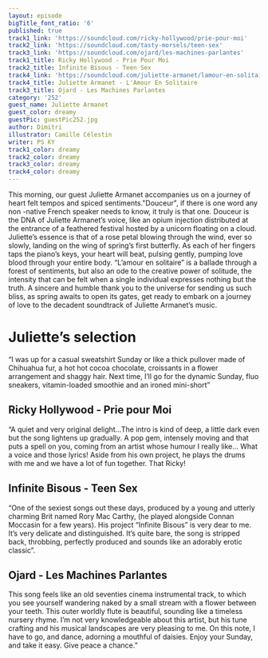 ```yaml
---
layout: episode
bigTitle_font_ratio: '6'
published: true
track1_link: 'https://soundcloud.com/ricky-hollywood/prie-pour-moi'
track2_link: 'https://soundcloud.com/tasty-morsels/teen-sex'
track3_link: 'https://soundcloud.com/ojard/les-machines-parlantes'
track1_title: Ricky Hollywood - Prie Pour Moi
track2_title: Infinite Bisous - Teen Sex
track4_link: 'https://soundcloud.com/juliette-armanet/lamour-en-solitaire-3'
track4_title: Juliette Armanet - L'Amour En Solitaire
track3_title: Ojard - Les Machines Parlantes
category: '252'
guest_name: Juliette Armanet
guest_color: dreamy
guestPic: guestPic252.jpg
author: Dimitri
illustrator: Camille Célestin
writer: PS KY
track1_color: dreamy
track2_color: dreamy
track3_color: dreamy
track4_color: dreamy
---
```

<p id="introduction">This morning, our guest Juliette Armanet accompanies us on a journey of heart felt tempos and spiced sentiments."Douceur", if there is one word any non -native French speaker needs to know, it truly is that one. Douceur is the DNA of Juliette Armanet’s voice, like an opium injection distributed at the entrance of a feathered festival hosted by a unicorn floating on a cloud. Juliette’s essence is that of a rose petal blowing through the wind, ever so slowly, landing on the wing of spring’s first butterfly. As each of her fingers taps the piano’s keys, your heart will beat, pulsing gently, pumping love blood through your entire body. “L’amour en solitaire” is a ballade through a forest of sentiments, but also an ode to the creative power of solitude, the intensity that can be felt when a single individual expresses nothing but the truth. A sincere and humble thank you to the universe for sending us such bliss, as spring awaits to open its gates, get ready to embark on a journey of love to the decadent soundtrack of Juliette Armanet’s music.</p>

# Juliette’s selection

“I was up for a casual sweatshirt Sunday or like a thick pullover made of Chihuahua fur, a hot hot cocoa chocolate, croissants in a flower arrangement and shaggy hair.
Next time, I’ll go for the dynamic Sunday, fluo sneakers, vitamin-loaded smoothie and an ironed mini-short”

## Ricky Hollywood - Prie pour Moi

“A quiet and very original delight…The intro is kind of deep, a little dark even but the song lightens up gradually. A pop gem, intensely moving and that puts a spell on you, coming from an artist whose humour I really like… What a voice and those lyrics!
Aside from his own project, he plays the drums with me and we have a lot of fun together. That Ricky!

## Infinite Bisous - Teen Sex

“One of the sexiest songs out these days, produced by a young and utterly charming Brit named Rory Mac Carthy, (he played alongside Connan Moccasin for a few years). His project “Infinite Bisous” is very dear to me. It’s very delicate and distinguished. It’s quite bare, the song is stripped back, throbbing, perfectly produced and sounds like an adorably erotic classic”.

## Ojard -  Les Machines Parlantes

This song feels like an old seventies cinema instrumental track, to which you see yourself wandering naked by a small stream with a flower between your teeth. This outer worldly flute is beautiful, sounding like a timeless nursery rhyme. I’m not very knowledgeable about this artist, but his tune crafting and his musical landscapes are very pleasing to me. On this note, I have to go, and dance, adorning a mouthful of daisies. Enjoy your Sunday, and take it easy. Give peace a chance.”
